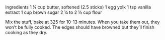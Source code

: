 Ingredients
1 ¼ cup butter, softened (2.5 sticks)
1 egg yolk
1 tsp vanilla extract
1 cup brown sugar
2 ¼ to 2 ½ cup flour

Mix the stuff, bake at 325 for 10-13 minutes.  When you take them out, they won’t be fully cooked.  The edges should have browned but they’ll finish cooking as they dry.
